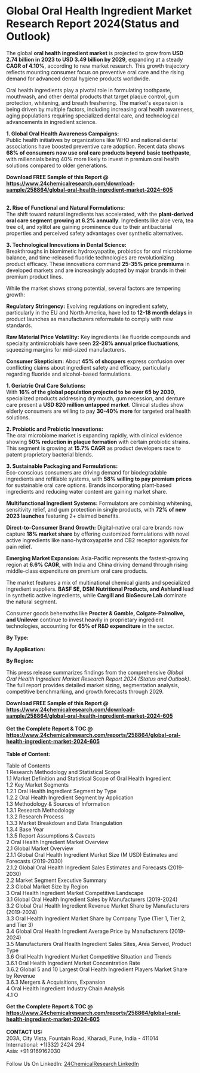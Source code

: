 <h1>Global Oral Health Ingredient Market Research Report 2024(Status and Outlook)</h1><p>The global <strong>oral health ingredient market</strong> is projected to grow from <strong>USD 2.74 billion in 2023 to USD 3.49 billion by 2029</strong>, expanding at a steady <strong>CAGR of 4.10%</strong>, according to new market research. This growth trajectory reflects mounting consumer focus on preventive oral care and the rising demand for advanced dental hygiene products worldwide.</p><p>Oral health ingredients play a pivotal role in formulating toothpaste, mouthwash, and other dental products that target plaque control, gum protection, whitening, and breath freshening. The market's expansion is being driven by multiple factors, including increasing oral health awareness, aging populations requiring specialized dental care, and technological advancements in ingredient science.</p><p><strong>1. Global Oral Health Awareness Campaigns:</strong><br>
Public health initiatives by organizations like WHO and national dental associations have boosted preventive care adoption. Recent data shows <strong>68% of consumers now use oral care products beyond basic toothpaste</strong>, with millennials being 40% more likely to invest in premium oral health solutions compared to older generations.</p><div><b>Download FREE Sample of this Report @ 
            <a href="https://www.24chemicalresearch.com/download-sample/258864/global-oral-health-ingredient-market-2024-605">
            https://www.24chemicalresearch.com/download-sample/258864/global-oral-health-ingredient-market-2024-605</a></b></div><br><p><strong>2. Rise of Functional and Natural Formulations:</strong><br>
The shift toward natural ingredients has accelerated, with the <strong>plant-derived oral care segment growing at 6.2% annually</strong>. Ingredients like aloe vera, tea tree oil, and xylitol are gaining prominence due to their antibacterial properties and perceived safety advantages over synthetic alternatives.</p><p><strong>3. Technological Innovations in Dental Science:</strong><br>
Breakthroughs in biomimetic hydroxyapatite, probiotics for oral microbiome balance, and time-released fluoride technologies are revolutionizing product efficacy. These innovations command <strong>25-35% price premiums</strong> in developed markets and are increasingly adopted by major brands in their premium product lines.</p><p>While the market shows strong potential, several factors are tempering growth:</p><p><strong>Regulatory Stringency:</strong> Evolving regulations on ingredient safety, particularly in the EU and North America, have led to <strong>12-18 month delays</strong> in product launches as manufacturers reformulate to comply with new standards.</p><p><strong>Raw Material Price Volatility:</strong> Key ingredients like fluoride compounds and specialty antimicrobials have seen <strong>22-28% annual price fluctuations</strong>, squeezing margins for mid-sized manufacturers.</p><p><strong>Consumer Skepticism:</strong> About <strong>45% of shoppers</strong> express confusion over conflicting claims about ingredient safety and efficacy, particularly regarding fluoride and alcohol-based formulations.</p><p><strong>1. Geriatric Oral Care Solutions:</strong><br>
With <strong>16% of the global population projected to be over 65 by 2030</strong>, specialized products addressing dry mouth, gum recession, and denture care present a <strong>USD 820 million untapped market</strong>. Clinical studies show elderly consumers are willing to pay <strong>30-40% more</strong> for targeted oral health solutions.</p><p><strong>2. Probiotic and Prebiotic Innovations:</strong><br>
The oral microbiome market is expanding rapidly, with clinical evidence showing <strong>50% reduction in plaque formation</strong> with certain probiotic strains. This segment is growing at <strong>15.7% CAGR</strong> as product developers race to patent proprietary bacterial blends.</p><p><strong>3. Sustainable Packaging and Formulations:</strong><br>
Eco-conscious consumers are driving demand for biodegradable ingredients and refillable systems, with <strong>58% willing to pay premium prices</strong> for sustainable oral care options. Brands incorporating plant-based ingredients and reducing water content are gaining market share.</p><p><strong>Multifunctional Ingredient Systems:</strong> Formulators are combining whitening, sensitivity relief, and gum protection in single products, with <strong>72% of new 2023 launches</strong> featuring 2+ claimed benefits.</p><p><strong>Direct-to-Consumer Brand Growth:</strong> Digital-native oral care brands now capture <strong>18% market share</strong> by offering customized formulations with novel active ingredients like nano-hydroxyapatite and CB2 receptor agonists for pain relief.</p><p><strong>Emerging Market Expansion:</strong> Asia-Pacific represents the fastest-growing region at <strong>6.6% CAGR</strong>, with India and China driving demand through rising middle-class expenditure on premium oral care products.</p><p>The market features a mix of multinational chemical giants and specialized ingredient suppliers. <strong>BASF SE, DSM Nutritional Products, and Ashland</strong> lead in synthetic active ingredients, while <strong>Cargill and BioSecure Lab</strong> dominate the natural segment.</p><p>Consumer goods behemoths like <strong>Procter &amp; Gamble, Colgate-Palmolive, and Unilever</strong> continue to invest heavily in proprietary ingredient technologies, accounting for <strong>65% of R&amp;D expenditure</strong> in the sector.</p><p><strong>By Type:</strong></p><p><strong>By Application:</strong></p><p><strong>By Region:</strong></p><p>This press release summarizes findings from the comprehensive <em>Global Oral Health Ingredient Market Research Report 2024 (Status and Outlook)</em>. The full report provides detailed market sizing, segmentation analysis, competitive benchmarking, and growth forecasts through 2029.</p><div><b>Download FREE Sample of this Report @ 
            <a href="https://www.24chemicalresearch.com/download-sample/258864/global-oral-health-ingredient-market-2024-605">
            https://www.24chemicalresearch.com/download-sample/258864/global-oral-health-ingredient-market-2024-605</a></b></div><br><div><b>Get the Complete Report & TOC @ 
            <a href="https://www.24chemicalresearch.com/reports/258864/global-oral-health-ingredient-market-2024-605">
            https://www.24chemicalresearch.com/reports/258864/global-oral-health-ingredient-market-2024-605</a></b></div><br>
            <b>Table of Content:</b><p>Table of Contents<br />
1 Research Methodology and Statistical Scope<br />
1.1 Market Definition and Statistical Scope of Oral Health Ingredient<br />
1.2 Key Market Segments<br />
1.2.1 Oral Health Ingredient Segment by Type<br />
1.2.2 Oral Health Ingredient Segment by Application<br />
1.3 Methodology & Sources of Information<br />
1.3.1 Research Methodology<br />
1.3.2 Research Process<br />
1.3.3 Market Breakdown and Data Triangulation<br />
1.3.4 Base Year<br />
1.3.5 Report Assumptions & Caveats<br />
2 Oral Health Ingredient Market Overview<br />
2.1 Global Market Overview<br />
2.1.1 Global Oral Health Ingredient Market Size (M USD) Estimates and Forecasts (2019-2030)<br />
2.1.2 Global Oral Health Ingredient Sales Estimates and Forecasts (2019-2030)<br />
2.2 Market Segment Executive Summary<br />
2.3 Global Market Size by Region<br />
3 Oral Health Ingredient Market Competitive Landscape<br />
3.1 Global Oral Health Ingredient Sales by Manufacturers (2019-2024)<br />
3.2 Global Oral Health Ingredient Revenue Market Share by Manufacturers (2019-2024)<br />
3.3 Oral Health Ingredient Market Share by Company Type (Tier 1, Tier 2, and Tier 3)<br />
3.4 Global Oral Health Ingredient Average Price by Manufacturers (2019-2024)<br />
3.5 Manufacturers Oral Health Ingredient Sales Sites, Area Served, Product Type<br />
3.6 Oral Health Ingredient Market Competitive Situation and Trends<br />
3.6.1 Oral Health Ingredient Market Concentration Rate<br />
3.6.2 Global 5 and 10 Largest Oral Health Ingredient Players Market Share by Revenue<br />
3.6.3 Mergers & Acquisitions, Expansion<br />
4 Oral Health Ingredient Industry Chain Analysis<br />
4.1 O</p><div><b>Get the Complete Report & TOC @ 
            <a href="https://www.24chemicalresearch.com/reports/258864/global-oral-health-ingredient-market-2024-605">
            https://www.24chemicalresearch.com/reports/258864/global-oral-health-ingredient-market-2024-605</a></b></div><br><b>CONTACT US:</b><br>
            203A, City Vista, Fountain Road, Kharadi, Pune, India - 411014<br>
            International: +1(332) 2424 294<br>
            Asia: +91 9169162030 <br><br>
            Follow Us On LinkedIn: <a href="https://www.linkedin.com/company/24chemicalresearch/">24ChemicalResearch LinkedIn</a>